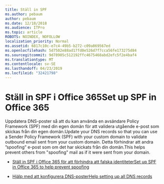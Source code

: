 ```yaml
---
title: Ställ in SPF
ms.author: pebaum
author: pebaum
ms.date: 12/18/2018
ms.audience: ITPro
ms.topic: article
ROBOTS: NOINDEX, NOFOLLOW
localization_priority: Normal
ms.assetid: 6817c10c-e7c4-49b5-b272-c09a869567ed
ms.openlocfilehash: 5d7502e88ad17fd0e526d7f7cca56fe173275d84
ms.sourcegitcommit: 9d78905c512192ffc4675468abd2efc5f2e4baf4
ms.translationtype: MT
ms.contentlocale: sv-SE
ms.lasthandoff: 04/23/2019
ms.locfileid: "32421798"
---
```

# <a name="set-up-spf-in-office-365"></a><span data-ttu-id="29a2e-102">Ställ in SPF i Office 365</span><span class="sxs-lookup"><span data-stu-id="29a2e-102">Set up SPF in Office 365</span></span>

<span data-ttu-id="29a2e-103">Uppdatera DNS-poster så att du kan använda en avsändare Policy Framework (SPF) med din egen domän för att validera utgående e-post som skickas från din egen domän.</span><span class="sxs-lookup"><span data-stu-id="29a2e-103">Update your DNS records so that you can use a Sender Policy Framework (SPF) with your custom domain to validate outbound email sent from your custom domain.</span></span> <span data-ttu-id="29a2e-104">Detta förhindrar att andra ”spoofing” e-post som om det har skickats från din domän.</span><span class="sxs-lookup"><span data-stu-id="29a2e-104">This helps prevent others from "spoofing" mail as if it were sent from your domain.</span></span>
  
- [<span data-ttu-id="29a2e-105">Ställ in SPF i Office 365 för att förhindra att falska identiteter</span><span class="sxs-lookup"><span data-stu-id="29a2e-105">Set up SPF in Office 365 to help prevent spoofing </span></span>](https://docs.microsoft.com/office365/SecurityCompliance/set-up-spf-in-office-365-to-help-prevent-spoofing)
    
- [<span data-ttu-id="29a2e-106">Hjälp med att konfigurera DNS-poster</span><span class="sxs-lookup"><span data-stu-id="29a2e-106">Help setting up all DNS records</span></span>](https://docs.microsoft.com/office365/admin/get-help-with-domains/create-dns-records-at-any-dns-hosting-provider)
    

